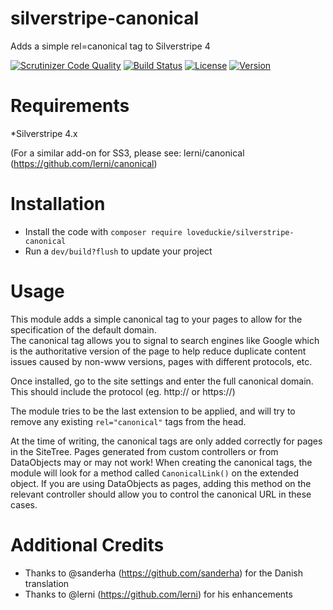 # silverstripe-canonical
Adds a simple rel=canonical tag to Silverstripe 4

[![Scrutinizer Code Quality](https://scrutinizer-ci.com/g/loveduckie/silverstripe-canonical/badges/quality-score.png?b=master)](https://scrutinizer-ci.com/g/loveduckie/silverstripe-canonical/?branch=master)
[![Build Status](https://scrutinizer-ci.com/g/loveduckie/silverstripe-canonical/badges/build.png?b=master)](https://scrutinizer-ci.com/g/loveduckie/silverstripe-canonical/build-status/master)
[![License](https://img.shields.io/badge/License-BSD%203--Clause-blue.svg)](LICENSE.md)
[![Version](http://img.shields.io/packagist/v/loveduckie/silverstripe-canonical.svg?style=flat)](https://packagist.org/packages/loveduckie/silverstripe-canonical)

# Requirements
*Silverstripe 4.x

(For a similar add-on for SS3, please see: lerni/canonical (https://github.com/lerni/canonical)


# Installation
* Install the code with `composer require loveduckie/silverstripe-canonical`
* Run a `dev/build?flush` to update your project

# Usage
This module adds a simple canonical tag to your pages to allow for the specification of the default domain.  
The canonical tag allows you to signal to search engines like Google which is the authoritative version of the page to help reduce duplicate content issues caused by non-www versions, pages with different protocols, etc.

Once installed, go to the site settings and enter the full canonical domain.   This should include the protocol (eg. http:// or https://) 

The module tries to be the last extension to be applied, and will try to remove any existing `rel="canonical"` tags from the head.  


At the time of writing, the canonical tags are only added correctly for pages in the SiteTree.   Pages generated from custom controllers or from DataObjects may or may not work!  When creating the canonical tags, the module will look for a method called `CanonicalLink()` on the extended object.  If you are using DataObjects as pages, adding this method on the relevant controller should allow you to control the canonical URL in these cases.

# Additional Credits
* Thanks to @sanderha (https://github.com/sanderha) for the Danish translation
* Thanks to @lerni (https://github.com/lerni) for his enhancements
